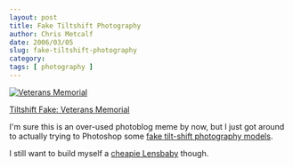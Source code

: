 ```yaml
---
layout: post
title: Fake Tiltshift Photography
author: Chris Metcalf
date: 2006/03/05
slug: fake-tiltshift-photography
category: 
tags: [ photography ]
---
```


<a href="http://www.flickr.com/photos/chrismetcalf/108439793/" title="Veterans Memorial"><img src="http://static.flickr.com/44/108439793_e7426cefb4.jpg" alt="Veterans Memorial" /></a>

<a href="http://www.flickr.com/photos/chrismetcalf/108439793/">Tiltshift Fake: Veterans Memorial</a>

I'm sure this is an over-used photoblog meme by now, but I just got around to actually trying to Photoshop some <a href="http://recedinghairline.co.uk/tutorials/fakemodel/">fake tilt-shift photography models</a>.

I still want to build myself a <a href="http://www.dennisonbertram.com/hackmaster/2005/02/tilt-shift-pc-lens.htm"> cheapie Lensbaby</a> though.
